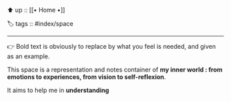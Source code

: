 ⬆️ up :: [[• Home •]]

🏷️ tags :: #index/space

---

👉 Bold text is obviously to replace by what you feel is needed, and given as an example.

This space is a representation and notes container of **my inner world : from emotions to experiences, from vision to self-reflexion**.

It aims to help me in **understanding** 

